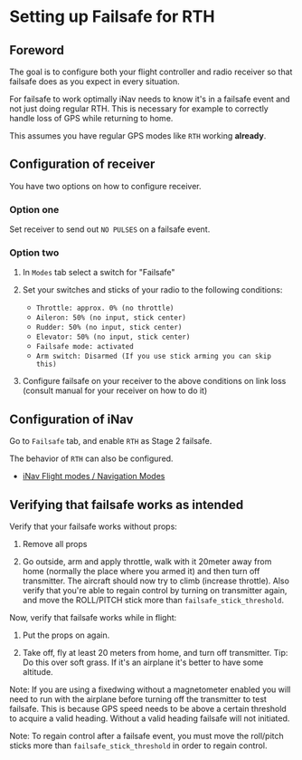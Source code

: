 # Setting up Failsafe for RTH

## Foreword

The goal is to configure both your flight controller and radio receiver so that failsafe does as you expect in every situation.

For failsafe to work optimally iNav needs to know it's in a failsafe event and not just doing regular RTH. This is necessary for example to correctly handle loss of GPS while returning to home.

This assumes you have regular GPS modes like `RTH` working **already**.

## Configuration of receiver

You have two options on how to configure receiver.

### Option one

Set receiver to send out `NO PULSES` on a failsafe event.

### Option two

1. In `Modes` tab select a switch for "Failsafe"

1. Set your switches and sticks of your radio to the following conditions:

    -  `Throttle: approx. 0% (no throttle)`
    -  `Aileron: 50% (no input, stick center)`
    -  `Rudder: 50% (no input, stick center)`
    -  `Elevator: 50% (no input, stick center)`
    -  `Failsafe mode: activated`
    -  `Arm switch: Disarmed (If you use stick arming you can skip this)`

1. Configure failsafe on your receiver to the above conditions on link loss (consult manual for your receiver on how to do it)

## Configuration of iNav

Go to `Failsafe` tab, and enable `RTH` as Stage 2 failsafe.

The behavior of `RTH` can also be configured.

 - [iNav Flight modes / Navigation Modes](/iNavFlight/inav/wiki/Navigation-modes#rth-altitude-control-modes)

## Verifying that failsafe works as intended

Verify that your failsafe works without props:

1. Remove all props

1. Go outside, arm and apply throttle, walk with it 20meter away from home (normally the place where you armed it) and then turn off transmitter. The aircraft should now try to climb (increase throttle). Also verify that you're able to regain control by turning on transmitter again, and move the ROLL/PITCH stick more than `failsafe_stick_threshold`.

Now, verify that failsafe works while in flight:

1. Put the props on again.

1. Take off, fly at least 20 meters from home, and turn off transmitter. Tip: Do this over soft grass. If it's an airplane it's better to have some altitude.

Note: If you are using a fixedwing without a magnetometer enabled you will need to run with the airplane before turning off the transmitter to test failsafe. This is because GPS speed needs to be above a certain threshold to acquire a valid heading. Without a valid heading failsafe will not initiated.

Note: To regain control after a failsafe event, you must move the roll/pitch sticks more than `failsafe_stick_threshold` in order to regain control.
